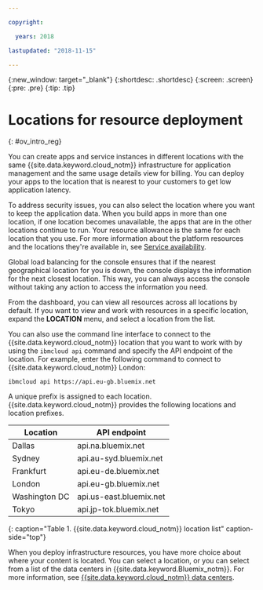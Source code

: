 ```yaml
---

copyright:

  years: 2018

lastupdated: "2018-11-15"

---
```


{:new_window: target="_blank"}
{:shortdesc: .shortdesc}
{:screen: .screen}
{:pre: .pre}
{:tip: .tip}

# Locations for resource deployment 
{: #ov_intro_reg}

You can create apps and service instances in different locations with the same {{site.data.keyword.cloud_notm}} infrastructure for application management and the same usage details view for billing. You can deploy your apps to the location that is nearest to your customers to get low application latency. 

To address security issues, you can also select the location where you want to keep the application data. When you build apps in more than one location, if one location becomes unavailable, the apps that are in the other locations continue to run. Your resource allowance is the same for each location that you use. For more information about the platform resources and the locations they're available in, see [Service availability](/docs/resources/service_region.html).

Global load balancing for the console ensures that if the nearest geographical location for you is down, the console displays the information for the next closest location. This way, you can always access the console without taking any action to access the information you need.

From the dashboard, you can view all resources across all locations by default. If you want to view and work with resources in a specific location, expand the **LOCATION** menu, and select a location from the list. 

You can also use the command line interface to connect to the {{site.data.keyword.cloud_notm}} location that you want to work with by using the `ibmcloud api` command and specify the API endpoint of the location. For example, enter the following command to connect to {{site.data.keyword.cloud_notm}} London:

```
ibmcloud api https://api.eu-gb.bluemix.net
```

A unique prefix is assigned to each location. {{site.data.keyword.cloud_notm}} provides the following locations and location prefixes.

| **Location** | **API endpoint** |
|-----------------|-------------------|
| Dallas | api.na.bluemix.net |
| Sydney | api.au-syd.bluemix.net |
| Frankfurt | api.eu-de.bluemix.net |
| London | api.eu-gb.bluemix.net |
| Washington DC | api.us-east.bluemix.net |
| Tokyo | api.jp-tok.bluemix.net |
{: caption="Table 1. {{site.data.keyword.cloud_notm}} location list" caption-side="top"}

When you deploy infrastructure resources, you have more choice about where your content is located. You can select a location, or you can select from a list of the data centers in {{site.data.keyword.Bluemix_notm}}. For more information, see [{{site.data.keyword.cloud_notm}} data centers](data-centers.html).
